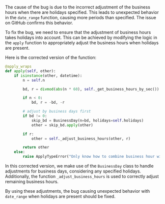 The cause of the bug is due to the incorrect adjustment of the business hours when there are holidays specified. This leads to unexpected behavior in the `date_range` function, causing more periods than specified. The issue on GitHub confirms this behavior.

To fix the bug, we need to ensure that the adjustment of business hours takes holidays into account. This can be achieved by modifying the logic in the `apply` function to appropriately adjust the business hours when holidays are present.

Here is the corrected version of the function:

```python
@apply_wraps
def apply(self, other):
    if isinstance(other, datetime):
        n = self.n

        bd, r = divmod(abs(n * 60), self._get_business_hours_by_sec())

        if n < 0:
            bd, r = -bd, -r

        # adjust by business days first
        if bd != 0:
            skip_bd = BusinessDay(n=bd, holidays=self.holidays)
            other = skip_bd.apply(other)

        if r:
            other = self._adjust_business_hours(other, r)

        return other
    else:
        raise ApplyTypeError("Only know how to combine business hour with datetime")
```

In this corrected version, we make use of the `BusinessDay` class to handle adjustments for business days, considering any specified holidays. Additionally, the function `_adjust_business_hours` is used to correctly adjust remaining business hours.

By using these adjustments, the bug causing unexpected behavior with `date_range` when holidays are present should be fixed.